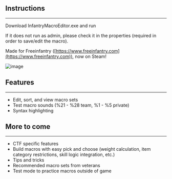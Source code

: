 ## Instructions
---

Download InfantryMacroEditor.exe and run

If it does not run as admin, please check it in the properties (required in order to save/edit the macro).

Made for Freeinfantry ([https://www.freeinfantry.com](https://www.freeinfantry.com)), now on Steam!

![image](https://github.com/user-attachments/assets/84656e18-a39b-4c8c-b493-456815399314)

## Features
---

- Edit, sort, and view macro sets
- Test macro sounds (%21 - %28 team, %1 - %5 private)
- Syntax highlighting

## More to come
---

- CTF specific features
- Build macros with easy pick and choose (weight calculation, item category restrictions, skill logic integration, etc.)
- Tips and tricks
- Recommended macro sets from veterans
- Test mode to practice macros outside of game

